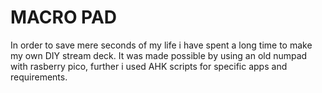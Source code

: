 # MACRO PAD 

In order to save mere seconds of my life i have spent a long time to make my own DIY stream deck.
It was made possible by using an old numpad with rasberry pico, further i used AHK scripts for specific apps  and requirements.

